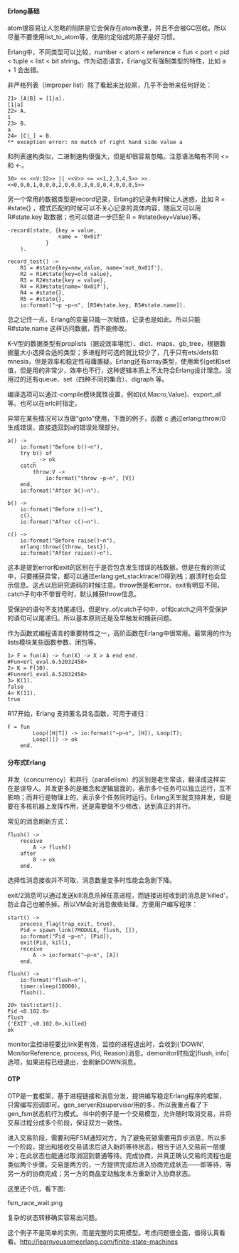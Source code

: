 #### Erlang基础

atom很容易让人忽略的陷阱是它会保存在atom表里，并且不会被GC回收。所以尽量不要使用list_to_atom等，使用约定俗成的原子是好习惯。

Erlang中，不同类型可以比较，number < atom < reference < fun < port < pid < tuple < list < bit string。作为动态语言，Erlang又有强制类型的特性，比如 a + 1 会出错。

非严格列表（improper list）除了看起来比较屌，几乎不会带来任何好处：

```
21> [A|B] = [1|a].
[1|a]
22> A.
1
23> B.
a
24> [C|_] = B.
** exception error: no match of right hand side value a
```

和列表速构类似，二进制速构很强大，但是却很容易忽略。注意语法略有不同 <= 和 <-。

```
30> << <<V:32>> || <<V>> <= <<1,2,3,4,5>> >>.
<<0,0,0,1,0,0,0,2,0,0,0,3,0,0,0,4,0,0,0,5>>
```

另一个常用的数据类型是record记录，Erlang的记录有时候让人迷惑，比如 R = #state{} ，模式匹配的时候可以不关心记录的具体内容，随后又可以用 R#state.key 取数据；也可以做进一步匹配 R = #state{key=Value}等。

```
-record(state, {key = value,
				name = '0x01f'
			}
	).

record_test() ->
	R1 = #state{key=new_value, name='not_0x01f'},
	R2 = R1#state{key=old_value},
	R3 = R2#state{key = value},
	R4 = R3#state{name='0x01f'},
	R4 = #state{},
	R5 = #state{},
	io:format("~p ~p~n", [R5#state.key, R5#state.name]).
```

总之记住一点，Erlang的变量只能一次赋值，记录也是如此。所以只能 R#state.name 这样访问数据，而不能修改。

K-V型的数据类型有proplists（据说效率堪忧）、dict、maps、gb_tree，根据数据量大小选择合适的类型；多进程时可选的就比较少了，几乎只有ets/dets和mnesia，但是效率和稳定性毋庸置疑。Erlang还有array类型，使用索引get和set值，但是用的非常少，效率也不行，这种逻辑本质上不太符合Erlang设计理念。没用过的还有queue、set（四种不同的集合）、digraph 等。

编译选项可以通过-compile模块属性设置，例如{d,Macro,Value}、export_all等。也可以在erlc时指定。

异常在某些情况可以当做“goto”使用，下面的例子，函数 c 通过erlang:throw/0生成错误，直接退回到a的错误处理部分。

```
a() ->
	io:format("Before b()~n"),
	try b() of
		_ -> ok
	catch
		throw:V ->
			io:format("throw ~p~n", [V])
	end,
	io:format("After b()~n").
	
b() ->
	io:format("Before c()~n"),
	c(),
	io:format("After c()~n").
	
c() ->
	io:format("Before raise()~n"),
	erlang:throw({throw, test}),
	io:format("After raise()~n").
```

这本是提到error和exit的区别在于是否包含发生错误的栈数据，但是在我的测试中，只要捕获异常，都可以通过erlang:get_stacktrace/0得到栈；崩溃时也会显示信息。这点以后研究源码的时候注意。throw倒是和error、exit有明显不同，catch子句中不带冒号时，默认捕获throw信息。

受保护的语句不支持尾递归，但是try..of/catch子句中，of和catch之间不受保护的语句可以尾递归。所以基本原则还是及早触发和捕获问题。

作为函数式编程语言的重要特性之一，高阶函数在Erlang中很常用。最常用的作为lists模块某些函数参数、闭包等。

```
1> F = fun(A) -> fun(X) -> X > A end end.
#Fun<erl_eval.6.52032458>
2> K = F(10).
#Fun<erl_eval.6.52032458>
3> K(1).
false
4> K(11).
true 
```

R17开始，Erlang 支持匿名具名函数，可用于递归：

```
F = fun 
		Loop([H|T]) -> io:format("~p~n", [H]), Loop(T); 
		Loop([]) -> ok 
	end.
```

#### 分布式Erlang

并发（concurrency）和并行（parallelism）的区别是老生常谈，翻译成这样实在是误导人。并发更多的是概念和逻辑层面的，表示多个任务可以独立运行，互不影响；而并行是物理上的，表示多个任务同时运行。Erlang天生就支持并发，但是要在多核机器上发挥作用，还是需要做不少修改，达到真正的并行。

常见的消息刷新方式：

```
flush() ->
	receive 
		A -> flush()
	after 
		0 -> ok
	end.
```

选择性消息接收并不可取，消息数量变多时性能会急剧下降。

exit/2消息可以通过发送kill消息杀掉任意进程，而链接进程收到的消息是'killed'，防止自己也被杀掉。所以VM会对消息做些处理，方便用户编写程序：

```
start() ->
	process_flag(trap_exit, true),
	Pid = spawn_link(?MODULE, flush, []),
	io:format("Pid ~p~n", [Pid]),
	exit(Pid, kill),
	receive
		A -> io:format("~p~n", [A])
	end.

flush() ->
	io:format("flush~n"),
	timer:sleep(10000),
	flush().
```

```
20> test:start().
Pid <0.102.0>
flush
{'EXIT',<0.102.0>,killed}
ok
```

monitor监控进程要比link更有效，监控的进程退出时，会收到{'DOWN', MonitorReference, process, Pid, Reason}消息。demonitor时指定[flush, info]选项，如果进程已经退出，会刷新DOWN消息。

#### OTP

OTP是一套框架，基于进程链接和消息分发，提供编写稳定Erlang程序的框架，只需编写回调即可。gen_server和supervisor用的多，所以我重点看了下gen_fsm状态机行为模式。书中的例子是一个交易模型，允许随时取消交易，并将交易过程分成多个阶段，保证双方一致性。

进入交易阶段，需要利用FSM通知对方，为了避免死锁需要用异步消息，所以多一个阶段，提出和接收交易请求后进入新的等待状态，相当于进入交易前一层缓冲；在此状态也能通过取消回到普通等待。完成协商，并真正确认交易的流程也是类似两个步骤。交易是两方的，一方提供完成后进入协商完成状态——即等待，等另一方的协商完成；另一方的商品变动触发本方重新计入协商状态。

这里还个坑，看下图:

fsm_race_wait.png

复杂的状态转移确实容易出问题。

这个例子不是简单的实例，而是完整的实用模型。考虑问题很全面，值得认真看看。http://learnyousomeerlang.com/finite-state-machines

